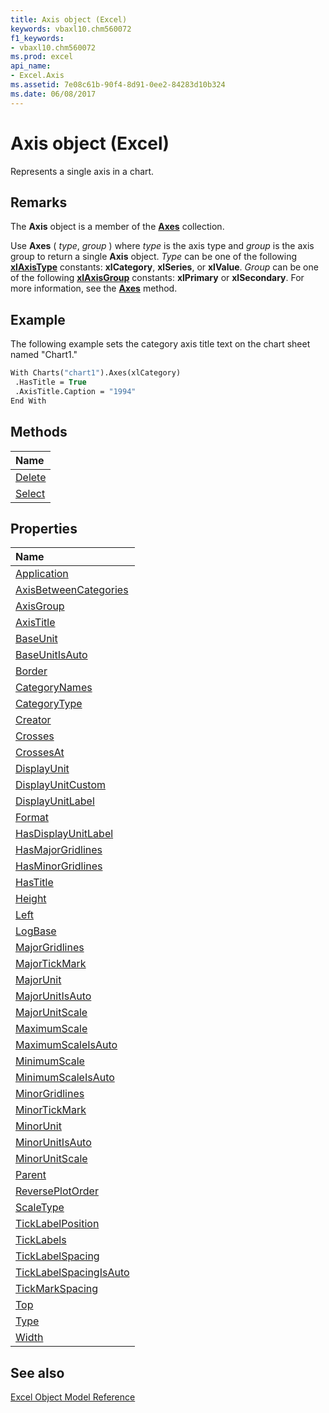```yaml
---
title: Axis object (Excel)
keywords: vbaxl10.chm560072
f1_keywords:
- vbaxl10.chm560072
ms.prod: excel
api_name:
- Excel.Axis
ms.assetid: 7e08c61b-90f4-8d91-0ee2-84283d10b324
ms.date: 06/08/2017
---
```



# Axis object (Excel)

Represents a single axis in a chart.


## Remarks

The  **Axis** object is a member of the **[Axes](Excel.Axes(object).md)** collection.

Use  **Axes** ( _type_, _group_ ) where _type_ is the axis type and _group_ is the axis group to return a single **Axis** object. _Type_ can be one of the following **[xlAxisType](Excel.XlAxisType.md)** constants: **xlCategory**, **xlSeries**, or **xlValue**. _Group_ can be one of the following **[xlAxisGroup](Excel.XlAxisGroup.md)** constants: **xlPrimary** or **xlSecondary**. For more information, see the **[Axes](Excel.Chart.Axes.md)** method.


## Example

The following example sets the category axis title text on the chart sheet named "Chart1."


```vb
With Charts("chart1").Axes(xlCategory) 
 .HasTitle = True 
 .AxisTitle.Caption = "1994" 
End With
```


## Methods



|Name|
|:-----|
|[Delete](Excel.Axis.Delete.md)|
|[Select](Excel.Axis.Select.md)|

## Properties



|Name|
|:-----|
|[Application](Excel.Axis.Application.md)|
|[AxisBetweenCategories](Excel.Axis.AxisBetweenCategories.md)|
|[AxisGroup](Excel.Axis.AxisGroup.md)|
|[AxisTitle](Excel.Axis.AxisTitle.md)|
|[BaseUnit](Excel.Axis.BaseUnit.md)|
|[BaseUnitIsAuto](Excel.Axis.BaseUnitIsAuto.md)|
|[Border](Excel.Axis.Border.md)|
|[CategoryNames](Excel.Axis.CategoryNames.md)|
|[CategoryType](Excel.Axis.CategoryType.md)|
|[Creator](Excel.Axis.Creator.md)|
|[Crosses](Excel.Axis.Crosses.md)|
|[CrossesAt](Excel.Axis.CrossesAt.md)|
|[DisplayUnit](Excel.Axis.DisplayUnit.md)|
|[DisplayUnitCustom](Excel.Axis.DisplayUnitCustom.md)|
|[DisplayUnitLabel](Excel.Axis.DisplayUnitLabel.md)|
|[Format](Excel.Axis.Format.md)|
|[HasDisplayUnitLabel](Excel.Axis.HasDisplayUnitLabel.md)|
|[HasMajorGridlines](Excel.Axis.HasMajorGridlines.md)|
|[HasMinorGridlines](Excel.Axis.HasMinorGridlines.md)|
|[HasTitle](Excel.Axis.HasTitle.md)|
|[Height](Excel.Axis.Height.md)|
|[Left](Excel.Axis.Left.md)|
|[LogBase](Excel.Axis.LogBase.md)|
|[MajorGridlines](Excel.Axis.MajorGridlines.md)|
|[MajorTickMark](Excel.Axis.MajorTickMark.md)|
|[MajorUnit](Excel.Axis.MajorUnit.md)|
|[MajorUnitIsAuto](Excel.Axis.MajorUnitIsAuto.md)|
|[MajorUnitScale](Excel.Axis.MajorUnitScale.md)|
|[MaximumScale](Excel.Axis.MaximumScale.md)|
|[MaximumScaleIsAuto](Excel.Axis.MaximumScaleIsAuto.md)|
|[MinimumScale](Excel.Axis.MinimumScale.md)|
|[MinimumScaleIsAuto](Excel.Axis.MinimumScaleIsAuto.md)|
|[MinorGridlines](Excel.Axis.MinorGridlines.md)|
|[MinorTickMark](Excel.Axis.MinorTickMark.md)|
|[MinorUnit](Excel.Axis.MinorUnit.md)|
|[MinorUnitIsAuto](Excel.Axis.MinorUnitIsAuto.md)|
|[MinorUnitScale](Excel.Axis.MinorUnitScale.md)|
|[Parent](Excel.Axis.Parent.md)|
|[ReversePlotOrder](Excel.Axis.ReversePlotOrder.md)|
|[ScaleType](Excel.Axis.ScaleType.md)|
|[TickLabelPosition](Excel.Axis.TickLabelPosition.md)|
|[TickLabels](Excel.Axis.TickLabels.md)|
|[TickLabelSpacing](Excel.Axis.TickLabelSpacing.md)|
|[TickLabelSpacingIsAuto](Excel.Axis.TickLabelSpacingIsAuto.md)|
|[TickMarkSpacing](Excel.Axis.TickMarkSpacing.md)|
|[Top](Excel.Axis.Top.md)|
|[Type](Excel.Axis.Type.md)|
|[Width](Excel.Axis.Width.md)|

## See also


[Excel Object Model Reference](overview/Excel/object-model.md)
